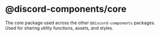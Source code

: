 # @discord-components/core

The core package used across the other `@discord-components` packages. Used for sharing utility functions, assets, and styles.
